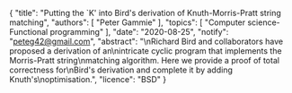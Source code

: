 {
    "title": "Putting the `K' into Bird's derivation of Knuth-Morris-Pratt string matching",
    "authors": [
        "Peter Gammie"
    ],
    "topics": [
        "Computer science-Functional programming"
    ],
    "date": "2020-08-25",
    "notify": "peteg42@gmail.com",
    "abstract": "\nRichard Bird and collaborators have proposed a derivation of an\nintricate cyclic program that implements the Morris-Pratt string\nmatching algorithm. Here we provide a proof of total correctness for\nBird's derivation and complete it by adding Knuth's\noptimisation.",
    "licence": "BSD"
}